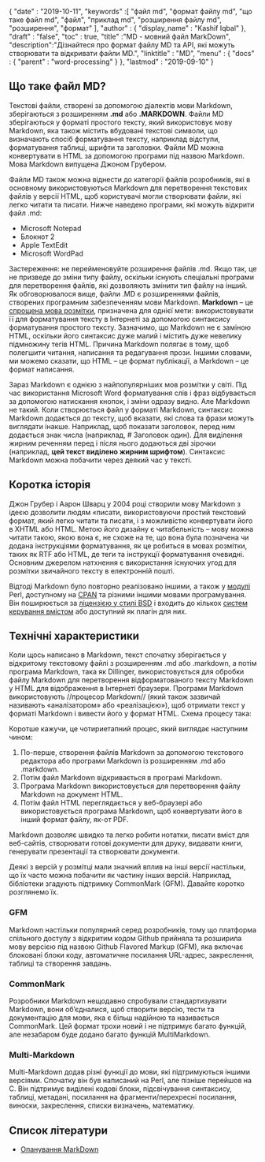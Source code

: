 {
  "date" : "2019-10-11",
  "keywords" :[ "файл md", "формат файлу md", "що таке файл md", "файл", "приклад md", "розширення файлу md", "розширення", "формат" ],
  "author" : {
    "display_name" : "Kashif Iqbal"
},
  "draft" : "false",
  "toc" : true,
  "title" :"MD - мовний файл MarkDown",
  "description":"Дізнайтеся про формат файлу MD та API, які можуть створювати та відкривати файли MD.",
  "linktitle" : "MD",
  "menu" : {
    "docs" : {
      "parent" : "word-processing"
}
},
  "lastmod" : "2019-09-10"
}

## Що таке файл MD?

Текстові файли, створені за допомогою діалектів мови Markdown, зберігаються з розширенням **.md** або **.MARKDOWN**. Файли MD зберігаються у форматі простого тексту, який використовує мову Markdown, яка також містить вбудовані текстові символи, що визначають спосіб форматування тексту, наприклад відступи, форматування таблиці, шрифти та заголовки. Файли MD можна конвертувати в HTML за допомогою програми під назвою Markdown. Мова Markdown випущена Джоном Грубером.

Файли MD також можна віднести до категорії файлів розробників, які в основному використовуються Markdown для перетворення текстових файлів у версії HTML, щоб користувачі могли створювати файли, які легко читати та писати. Нижче наведено програми, які можуть відкрити файл .md:

* Microsoft Notepad
* Блокнот 2
* Apple TextEdit
* Microsoft WordPad

Застереження: не перейменовуйте розширення файлів .md. Якщо так, це не призведе до зміни типу файлу, оскільки існують спеціальні програми для перетворення файлів, які дозволяють змінити тип файлу на інший. Як обговорювалося вище, файли .MD є розширеннями файлів, створених програмним забезпеченням мови Markdown. **Markdown** – це [спрощена мова розмітки](https://en.wikipedia.org/wiki/Lightweight_markup_language), призначена для однієї мети: використовувати її для форматування тексту в Інтернеті за допомогою синтаксису форматування простого тексту. Зазначимо, що Markdown не є заміною HTML, оскільки його синтаксис дуже малий і містить дуже невелику підмножину тегів HTML. Причина Markdown полягає в тому, щоб полегшити читання, написання та редагування прози. Іншими словами, ми можемо сказати, що HTML – це формат публікації, а Markdown – це формат написання.

Зараз Markdown є однією з найпопулярніших мов розмітки у світі. Під час використання Microsoft Word форматування слів і фраз відбувається за допомогою натискання кнопок, і зміни одразу видно. Але Markdown не такий. Коли створюється файл у форматі Markdown, синтаксис Markdown додається до тексту, щоб вказати, які слова та фрази можуть виглядати інакше. Наприклад, щоб показати заголовок, перед ним додається знак числа (наприклад, # Заголовок один). Для виділення жирним реченням перед і після нього додаються дві зірочки (наприклад, **цей текст виділено жирним шрифтом**). Синтаксис Markdown можна побачити через деякий час у тексті.

## Коротка історія

Джон Грубер і Аарон Шварц у 2004 році створили мову Markdown з ідеєю дозволити людям «писати, використовуючи простий текстовий формат, який легко читати та писати, і з можливістю конвертувати його в XHTML або HTML. Метою його дизайну є читабельність – мову можна читати такою, якою вона є, не схоже на те, що вона була позначена чи додана інструкціями форматування, як це робиться в мовах розмітки, таких як RTF або HTML, де теги та інструкції форматування очевидні. Основним джерелом натхнення є використання існуючих угод для розмітки звичайного тексту в електронній пошті.

Відтоді Markdown було повторно реалізовано іншими, а також у [модулі](https://en.wikipedia.org/wiki/Modular_programming) Perl, доступному на [CPAN](https://en.wikipedia.org/wiki/CPAN) та різними іншими мовами програмування. Він поширюється за [ліцензією у стилі BSD](https://en.wikipedia.org/wiki/BSD_license) і входить до кількох [систем керування вмістом](https://en.wikipedia.org/wiki/Content_management_system) або доступний як плагін для них.

## Технічні характеристики

Коли щось написано в Markdown, текст спочатку зберігається у відкритому текстовому файлі з розширенням .md або .markdown, а потім програма Markdown, така як Dillinger, використовується для обробки файлу Markdown для перетворення відформатованого тексту Markdown у HTML для відображення в Інтернеті браузери. Програми Markdown використовують //процесор Markdown// (який також зазвичай називають «аналізатором» або «реалізацією»), щоб отримати текст у форматі Markdown і вивести його у формат HTML. Схема процесу така:

Коротше кажучи, це чотириетапний процес, який виглядає наступним чином:

1. По-перше, створення файлів Markdown за допомогою текстового редактора або програми Markdown із розширенням .md або .markdown.
1. Потім файл Markdown відкривається в програмі Markdown.
1. Програма Markdown використовується для перетворення файлу Markdown на документ HTML.
1. Потім файл HTML переглядається у веб-браузері або використовується програма Markdown, щоб конвертувати його в інший формат файлу, як-от PDF.

Markdown дозволяє швидко та легко робити нотатки, писати вміст для веб-сайтів, створювати готові документи для друку, видавати книги, генерувати презентації та створювати документи.

Деякі з версій у розмітці мали значний вплив на інші версії настільки, що їх часто можна побачити як частину інших версій. Наприклад, бібліотеки згадують підтримку CommonMark (GFM). Давайте коротко розглянемо їх.

### GFM
Markdown настільки популярний серед розробників, тому що платформа спільного доступу з відкритим кодом Github прийняла та розширила мову версією під назвою Github Flavored Markup (GFM), яка включає блоковані блоки коду, автоматичне посилання URL-адрес, закреслення, таблиці та створення завдань.

### CommonMark
Розробники Markdown нещодавно спробували стандартизувати Markdown, вони об’єдналися, щоб створити версію, тести та документацію для мови, яка є більш надійною та називається CommonMark. Цей формат трохи новий і не підтримує багато функцій, але незабаром буде додано багато функцій MultiMarkdown.

### Multi-Markdown
Multi-Markdown додав різні функції до мови, які підтримуються іншими версіями. Спочатку він був написаний на Perl, але пізніше перейшов на C. Він підтримує виділені кодові блоки, підсвічування синтаксису, таблиці, метадані, посилання на фрагменти/перехресні посилання, виноски, закреслення, списки визначень, математику.

## Список літератури

* [Опанування MarkDown](https://docs.github.com/en/get-started/writing-on-github/getting-started-with-writing-and-formatting-on-github/basic-writing-and-formatting-syntax)

